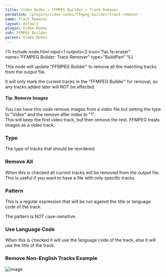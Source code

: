 ```yaml
---
title: Video Nodes > FFMPEG Builder > Track Remover
permalink: /plugins/video-nodes/ffmpeg-builder/track-remover
name: Track Remover
layout: default
plugin: Video Nodes
sub: FFMPEG Builder
parent: Video Nodes
---
```


{% include node.html input=1 outputs=2 icon="fas fa-eraser" name="FFMPEG Builder: Track Remover" type="BuildPart" %}

This node will update "FFMPEG Builder" to remove all the matching tracks from the output file.  

It will only mark the current tracks in the "FFMPEG Builder" for removal, so any tracks added later will NOT be affected.


#### Tip: Remove Images
You can have this node remove images from a video file but setting the type to "Video" and the remove after index to "1".  
This will keep the first video track, but then remove the rest.   FFMPEG treats images as a video track.

### Type
The type of tracks that should be reordered

### Remove All
When this is checked all current tracks will be removed from the output file.  This is useful if you want to have a file with only specific tracks.

### Pattern
This is a regular expression that will be run against the title or language code of the track.

The pattern is NOT case-sensitive.

### Use Language Code
When this is checked it will use the language code of the track, else it will use the title of the track.


### Remove Non-English Tracks Example
![image](https://user-images.githubusercontent.com/958400/164949105-c434f247-902b-44e3-ab2f-acdf9e2a8af5.png)
